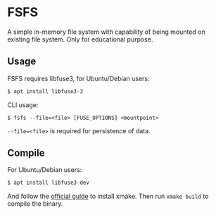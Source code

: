 # FSFS

A simple in-memory file system with capability of being mounted on existing file system. Only for educational purpose.

## Usage

FSFS requires libfuse3, for Ubuntu/Debian users:

```sh
$ apt install libfuse3-3
```

CLI usage:

```
$ fsfs --file=<file> [FUSE_OPTIONS] <mountpoint>
```

`--file=<file>` is required for persistence of data.

## Compile

For Ubuntu/Debian users:

```sh
$ apt install libfuse3-dev
```

And follow the [official guide](https://xmake.io/#/guide/installation) to install xmake. Then run `xmake build` to compile the binary.
